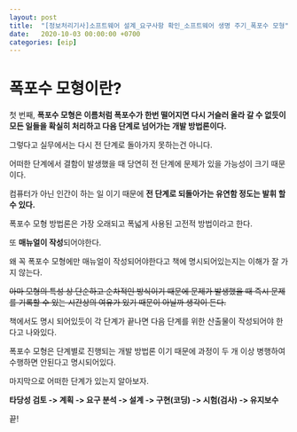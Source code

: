 ```yaml
---
layout: post
title:  "[정보처리기사]소프트웨어 설계_요구사항 확인_소프트웨어 생명 주기_폭포수 모형"
date:   2020-10-03 00:00:00 +0700
categories: [eip]
---
```

폭포수 모형이란?
====

첫 번째, **폭포수 모형은 이름처럼 폭포수가 한번 떨어지면 다시 거슬러 올라 갈 수 없듯이 모든 일들을 확실히 처리하고 다음 단계로 넘어가는 개발 방법론이다.**

그렇다고 실무에서는 다시 전 단계로 돌아가지 못하는건 아니다.

어떠한 단계에서 결함이 발생했을 때 당연히 전 단계에 문제가 있을 가능성이 크기 때문이다.

컴퓨터가 아닌 인간이 하는 일 이기 때문에 **전 단계로 되돌아가는 유연함 정도는 발휘 할 수 있다.**


폭포수 모형 방법론은 가장 오래되고 폭넓게 사용된 고전적 방법이라고 한다.

또 **매뉴얼이 작성**되어야한다.

왜 꼭 폭포수 모형에만 매뉴얼이 작성되어야한다고 책에 명시되어있는지는 이해가 잘 가지 않는다.

~~아마 모형의 특성 상 단순하고 순차적인 방식이기 때문에 문제가 발생했을 때 즉시 문제를 기록할 수 있는 시간상의 여유가 있기 때문이 아닐까 생각이 든다.~~

책에서도 명시 되어있듯이 각 단계가 끝나면 다음 단계를 위한 산출물이 작성되어야 한다고 나와있다.

폭포수 모형은 단계별로 진행되는 개발 방법론 이기 때문에 과정이 두 개 이상 병행하여 수행하면 안된다고 명시되어있다.

마지막으로 어떠한 단계가 있는지 알아보자.

**타당성 검토 -> 계획 -> 요구 분석 -> 설계 -> 구현(코딩) -> 시험(검사) -> 유지보수**

끝!
